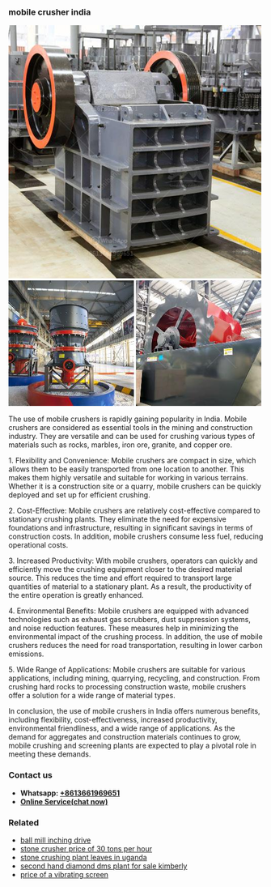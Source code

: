 <h3>mobile crusher india</h3><img src='1702950227.jpg' alt=''><p>The use of mobile crushers is rapidly gaining popularity in India. Mobile crushers are considered as essential tools in the mining and construction industry. They are versatile and can be used for crushing various types of materials such as rocks, marbles, iron ore, granite, and copper ore.</p><p>1. Flexibility and Convenience: Mobile crushers are compact in size, which allows them to be easily transported from one location to another. This makes them highly versatile and suitable for working in various terrains. Whether it is a construction site or a quarry, mobile crushers can be quickly deployed and set up for efficient crushing.</p><p>2. Cost-Effective: Mobile crushers are relatively cost-effective compared to stationary crushing plants. They eliminate the need for expensive foundations and infrastructure, resulting in significant savings in terms of construction costs. In addition, mobile crushers consume less fuel, reducing operational costs.</p><p>3. Increased Productivity: With mobile crushers, operators can quickly and efficiently move the crushing equipment closer to the desired material source. This reduces the time and effort required to transport large quantities of material to a stationary plant. As a result, the productivity of the entire operation is greatly enhanced.</p><p>4. Environmental Benefits: Mobile crushers are equipped with advanced technologies such as exhaust gas scrubbers, dust suppression systems, and noise reduction features. These measures help in minimizing the environmental impact of the crushing process. In addition, the use of mobile crushers reduces the need for road transportation, resulting in lower carbon emissions.</p><p>5. Wide Range of Applications: Mobile crushers are suitable for various applications, including mining, quarrying, recycling, and construction. From crushing hard rocks to processing construction waste, mobile crushers offer a solution for a wide range of material types.</p><p>In conclusion, the use of mobile crushers in India offers numerous benefits, including flexibility, cost-effectiveness, increased productivity, environmental friendliness, and a wide range of applications. As the demand for aggregates and construction materials continues to grow, mobile crushing and screening plants are expected to play a pivotal role in meeting these demands.</p><h3>Contact us</h3><ul><li><strong>Whatsapp:&nbsp;<a href="https://wa.me/8613661969651">+8613661969651</a></strong></li><li><a href="https://swt.shibang-china.com/?git&amp;zhl&amp;mobile crusher india"><strong>Online Service(chat now)</strong></a></li></ul><h3>Related</h3><ul><li><a href='ball mill inching drive.md'>ball mill inching drive</a></li><li><a href='stone crusher price of 30 tons per hour.md'>stone crusher price of 30 tons per hour</a></li><li><a href='stone crushing plant leaves in uganda.md'>stone crushing plant leaves in uganda</a></li><li><a href='second hand diamond dms plant for sale kimberly.md'>second hand diamond dms plant for sale kimberly</a></li><li><a href='price of a vibrating screen.md'>price of a vibrating screen</a></li></ul>